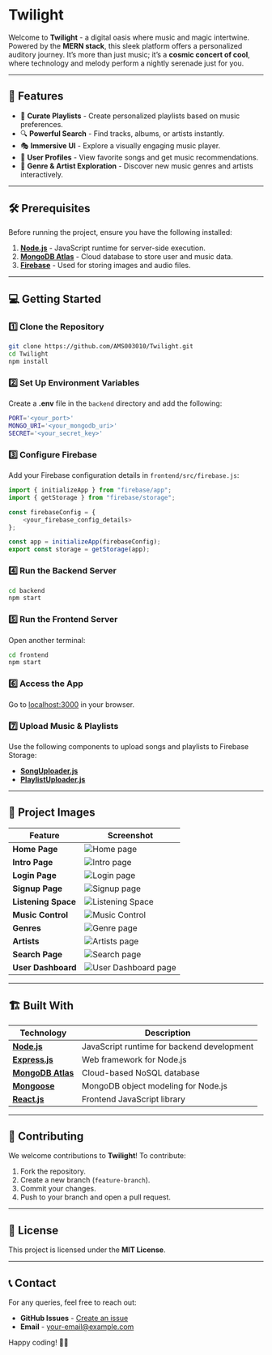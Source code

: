 # Twilight

Welcome to **Twilight** - a digital oasis where music and magic intertwine. Powered by the **MERN stack**, this sleek platform offers a personalized auditory journey. It’s more than just music; it’s a **cosmic concert of cool**, where technology and melody perform a nightly serenade just for you.

---

## 🚀 Features

- 🎵 **Curate Playlists** - Create personalized playlists based on music preferences.
- 🔍 **Powerful Search** - Find tracks, albums, or artists instantly.
- 🎭 **Immersive UI** - Explore a visually engaging music player.
- 📌 **User Profiles** - View favorite songs and get music recommendations.
- 🎨 **Genre & Artist Exploration** - Discover new music genres and artists interactively.

---

## 🛠️ Prerequisites

Before running the project, ensure you have the following installed:

1. **[Node.js](https://nodejs.org/en)** - JavaScript runtime for server-side execution.
2. **[MongoDB Atlas](https://www.mongodb.com/atlas/database)** - Cloud database to store user and music data.
3. **[Firebase](https://firebase.google.com/)** - Used for storing images and audio files.

---

## 💻 Getting Started

### 1️⃣ Clone the Repository
```sh
git clone https://github.com/AMS003010/Twilight.git
cd Twilight
npm install
```

### 2️⃣ Set Up Environment Variables
Create a **.env** file in the `backend` directory and add the following:
```sh
PORT='<your_port>'
MONGO_URI='<your_mongodb_uri>'
SECRET='<your_secret_key>'
```

### 3️⃣ Configure Firebase
Add your Firebase configuration details in `frontend/src/firebase.js`:
```js
import { initializeApp } from "firebase/app";
import { getStorage } from "firebase/storage";

const firebaseConfig = {
    <your_firebase_config_details>
};

const app = initializeApp(firebaseConfig);
export const storage = getStorage(app);
```

### 4️⃣ Run the Backend Server
```sh
cd backend
npm start
```

### 5️⃣ Run the Frontend Server
Open another terminal:
```sh
cd frontend
npm start
```

### 6️⃣ Access the App
Go to [localhost:3000](http://localhost:3000/) in your browser.

### 7️⃣ Upload Music & Playlists
Use the following components to upload songs and playlists to Firebase Storage:
- **[SongUploader.js](https://github.com/AMS003010/Twilight/blob/main/frontend/src/components/SongUploader.js)**
- **[PlaylistUploader.js](https://github.com/AMS003010/Twilight/blob/main/frontend/src/components/PlaylistUploader.js)**

---

## 📸 Project Images

| Feature | Screenshot |
|---------|-----------|
| **Home Page** | ![Home page](https://github.com/AMS003010/Twilight/blob/main/Project%20images/home.png) |
| **Intro Page** | ![Intro page](https://github.com/AMS003010/Twilight/blob/main/Project%20images/intro.png) |
| **Login Page** | ![Login page](https://github.com/AMS003010/Twilight/blob/main/Project%20images/login.png) |
| **Signup Page** | ![Signup page](https://github.com/AMS003010/Twilight/blob/main/Project%20images/signup.png) |
| **Listening Space** | ![Listening Space](https://github.com/AMS003010/Twilight/blob/main/Project%20images/listening_space.png) |
| **Music Control** | ![Music Control](https://github.com/AMS003010/Twilight/blob/main/Project%20images/music_control.png) |
| **Genres** | ![Genre page](https://github.com/AMS003010/Twilight/blob/main/Project%20images/genre.png) |
| **Artists** | ![Artists page](https://github.com/AMS003010/Twilight/blob/main/Project%20images/artists.png) |
| **Search Page** | ![Search page](https://github.com/AMS003010/Twilight/blob/main/Project%20images/search.png) |
| **User Dashboard** | ![User Dashboard page](https://github.com/AMS003010/Twilight/blob/main/Project%20images/user_profile.png) |

---

## 🏗️ Built With

| Technology | Description |
|------------|-------------|
| **[Node.js](https://nodejs.org/)** | JavaScript runtime for backend development |
| **[Express.js](https://expressjs.com/)** | Web framework for Node.js |
| **[MongoDB Atlas](https://www.mongodb.com/atlas/database)** | Cloud-based NoSQL database |
| **[Mongoose](https://mongoosejs.com/)** | MongoDB object modeling for Node.js |
| **[React.js](https://react.dev/)** | Frontend JavaScript library |

---

## 🤝 Contributing
We welcome contributions to **Twilight**! To contribute:
1. Fork the repository.
2. Create a new branch (`feature-branch`).
3. Commit your changes.
4. Push to your branch and open a pull request.

---

## 📝 License
This project is licensed under the **MIT License**.

---

## 📞 Contact
For any queries, feel free to reach out:
- **GitHub Issues** - [Create an issue](https://github.com/AMS003010/Twilight/issues)
- **Email** - [your-email@example.com](mailto:your-email@example.com)

Happy coding! 🚀🎶

